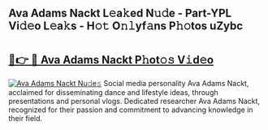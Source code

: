 ## Ava Adams Nackt L𝚎a𝚔ed N𝚞𝚍e - Part-YPL Vi𝚍𝚎o L𝚎a𝚔s - H𝚘𝚝 O𝚗𝚕yf𝚊ns P𝚑𝚘tos uZybc

# <h2><a href="http://kff1bva.oniu.top/?m=Ava+Adams+Nackt">🔗👉 🔴 Ava Adams Nackt P𝚑ot𝚘𝚜 V𝚒d𝚎o</a></h2>

[![Ava Adams Nackt Nu𝚍e𝚜](https://i.imgur.com/0qMVB7G.gif)](http://kff1bva.oniu.top/?m=Ava+Adams+Nackt)
Social media personality Ava Adams Nackt, acclaimed for disseminating dance and lifestyle ideas, through presentations and personal vlogs. Dedicated researcher Ava Adams Nackt, recognized for their passion and commitment to advancing knowledge in their field.  
